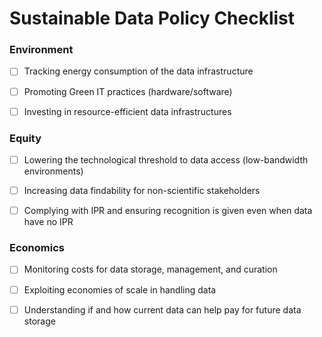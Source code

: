 # Sustainable Data Policy Checklist


### Environment
- [ ] Tracking energy consumption of the data infrastructure
- [ ] Promoting Green IT practices (hardware/software)
- [ ] Investing in resource-efficient data infrastructures


### Equity
- [ ] Lowering the technological threshold to data access (low-bandwidth environments)
- [ ] Increasing data findability for non-scientific stakeholders
- [ ] Complying with IPR and ensuring recognition is given even when data have no IPR 


### Economics
- [ ] Monitoring costs for data storage, management, and curation
- [ ] Exploiting economies of scale in handling data
- [ ] Understanding if and how current data can help pay for future data storage


